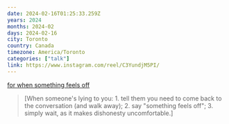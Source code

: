 ```yaml
---
date: 2024-02-16T01:25:33.259Z
years: 2024
months: 2024-02
days: 2024-02-16
city: Toronto
country: Canada
timezone: America/Toronto
categories: ["talk"]
link: https://www.instagram.com/reel/C3YundjM5PI/
---
```

[for when something feels off](https://www.instagram.com/reel/C3YundjM5PI/)

> [When someone's lying to you: 1. tell them you need to come back to the conversation (and walk away); 2. say "something feels off"; 3. simply wait, as it makes dishonesty uncomfortable.]
